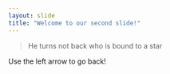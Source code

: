 ```yaml
---
layout: slide
title: "Welcome to our second slide!"
---
```

>He turns not back who is bound to a star

Use the left arrow to go back!
